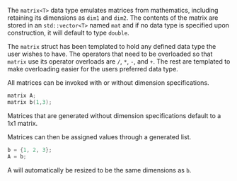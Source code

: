 The `matrix<T>` data type emulates matrices from mathematics, including retaining its dimensions as `dim1` and `dim2`.
The contents of the matrix are stored in an `std::vector<T>` named `mat` and if no data type is specified upon construction, it will default to type `double`.

The `matrix` struct has been templated to hold any defined data type the user wishes to have. The operators that need to be overloaded so that `matrix` use its operator overloads are `/`, `*`, `-`, and `+`. The rest are templated to make overloading easier for the users preferred data type.

All matrices can be invoked with or without dimension specifications.
```c++
matrix A;
matrix b(1,3);
```
Matrices that are generated without dimension specifications default to a 1x1 matrix.

Matrices can then be assigned values through a generated list.
```c++
b = {1, 2, 3};
A = b;
```
A will automatically be resized to be the same dimensions as `b`.
